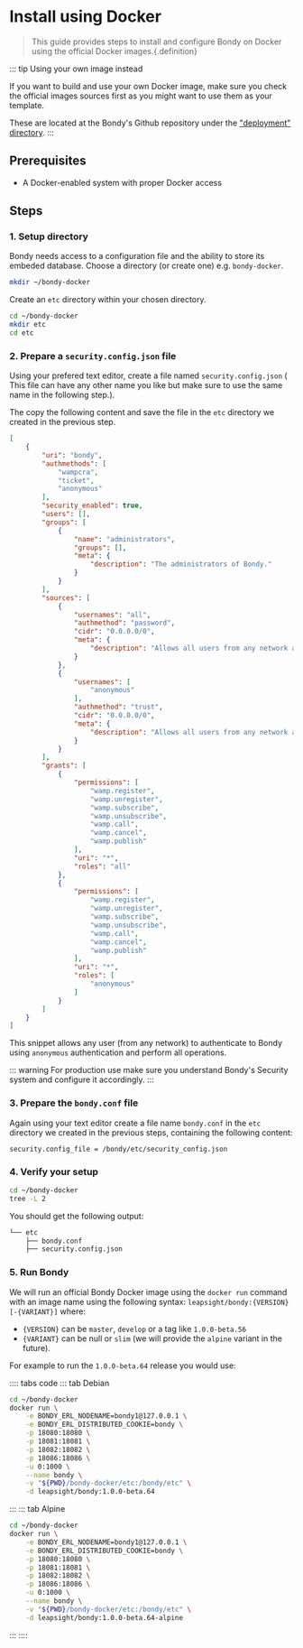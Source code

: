 # Install using Docker
> This guide provides steps to install and configure Bondy on Docker using the official Docker images.{.definition}

::: tip Using your own image instead

If you want to build and use your own Docker image, make sure you check the official images sources first as you might want to use them as your template.

These are located at the Bondy's Github repository under the ["deployment" directory](https://github.com/Leapsight/bondy/tree/develop/deployment).
:::

## Prerequisites
* A Docker-enabled system with proper Docker access

## Steps

### 1. Setup directory

Bondy needs access to a configuration file and the ability to store its embeded database. Choose a directory (or create one) e.g. `bondy-docker`.

```bash
mkdir ~/bondy-docker
```

Create an `etc` directory within your chosen directory.

```bash
cd ~/bondy-docker
mkdir etc
cd etc
```

### 2. Prepare a `security.config.json` file

Using your prefered text editor, create a file named `security.config.json` (
This file can have any other name you like but make sure to use the same name in the following step.).

The copy the following content and save the file in the `etc` directory we created in the previous step.

```json
[
    {
        "uri": "bondy",
        "authmethods": [
            "wampcra",
            "ticket",
            "anonymous"
        ],
        "security_enabled": true,
        "users": [],
        "groups": [
            {
                "name": "administrators",
                "groups": [],
                "meta": {
                    "description": "The administrators of Bondy."
                }
            }
        ],
        "sources": [
            {
                "usernames": "all",
                "authmethod": "password",
                "cidr": "0.0.0.0/0",
                "meta": {
                    "description": "Allows all users from any network authenticate using password credentials."
                }
            },
            {
                "usernames": [
                    "anonymous"
                ],
                "authmethod": "trust",
                "cidr": "0.0.0.0/0",
                "meta": {
                    "description": "Allows all users from any network authenticate as anonymous."
                }
            }
        ],
        "grants": [
            {
                "permissions": [
                    "wamp.register",
                    "wamp.unregister",
                    "wamp.subscribe",
                    "wamp.unsubscribe",
                    "wamp.call",
                    "wamp.cancel",
                    "wamp.publish"
                ],
                "uri": "*",
                "roles": "all"
            },
            {
                "permissions": [
                    "wamp.register",
                    "wamp.unregister",
                    "wamp.subscribe",
                    "wamp.unsubscribe",
                    "wamp.call",
                    "wamp.cancel",
                    "wamp.publish"
                ],
                "uri": "*",
                "roles": [
                    "anonymous"
                ]
            }
        ]
    }
]
```

This snippet allows any user (from any network) to authenticate to Bondy using `anonymous` authentication and perform all operations.

::: warning
For production use make sure you understand Bondy's Security system and configure it accordingly.
:::

### 3. Prepare the `bondy.conf` file

Again using your text editor create a file name `bondy.conf` in the `etc` directory we created in the previous steps, containing the following content:

```text
security.config_file = /bondy/etc/security_config.json
```

### 4. Verify your setup

```bash
cd ~/bondy-docker
tree -L 2
```

You should get the following output:

```bash
└── etc
    ├── bondy.conf
    ├── security.config.json
````

### 5. Run Bondy

We will run an official Bondy Docker image using the `docker run` command with an image name using the following syntax: `leapsight/bondy:{VERSION}[-{VARIANT}]` where:

- `{VERSION}` can be `master`, `develop` or a tag like `1.0.0-beta.56`
- `{VARIANT}` can be null or `slim` (we will provide the `alpine` variant in the future).

For example to run the `1.0.0-beta.64` release you would use:

:::: tabs code
::: tab Debian
```bash
cd ~/bondy-docker
docker run \
    -e BONDY_ERL_NODENAME=bondy1@127.0.0.1 \
    -e BONDY_ERL_DISTRIBUTED_COOKIE=bondy \
    -p 18080:18080 \
    -p 18081:18081 \
    -p 18082:18082 \
    -p 18086:18086 \
    -u 0:1000 \
    --name bondy \
    -v "${PWD}/bondy-docker/etc:/bondy/etc" \
    -d leapsight/bondy:1.0.0-beta.64
```
:::
::: tab Alpine
```bash
cd ~/bondy-docker
docker run \
    -e BONDY_ERL_NODENAME=bondy1@127.0.0.1 \
    -e BONDY_ERL_DISTRIBUTED_COOKIE=bondy \
    -p 18080:18080 \
    -p 18081:18081 \
    -p 18082:18082 \
    -p 18086:18086 \
    -u 0:1000 \
    --name bondy \
    -v "${PWD}/bondy-docker/etc:/bondy/etc" \
    -d leapsight/bondy:1.0.0-beta.64-alpine
```
:::
::::


